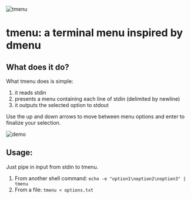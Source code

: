 ![tmenu](https://github.com/jassummisko/tmenu/blob/master/img/logo.png)

# tmenu: a terminal menu inspired by dmenu

## What does it do?

What tmenu does is simple:
1. it reads stdin
2. presents a menu containing each line of stdin (delimited by newline)
3. it outputs the selected option to stdout

Use the up and down arrows to move between menu options and enter to finalize your selection.

![demo](https://github.com/jassummisko/tmenu/blob/master/img/demo.gif)

## Usage:
Just pipe in input from stdin to tmenu.
1. From another shell command: `echo -e "option1\noption2\noption3" | tmenu`
2. From a file: `tmenu < options.txt` 
